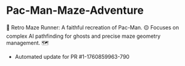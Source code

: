# Pac-Man-Maze-Adventure
👻 Retro Maze Runner: A faithful recreation of Pac-Man. 🟡 Focuses on complex AI pathfinding for ghosts and precise maze geometry management. 🗺️


- Automated update for PR #1-1760859963-790